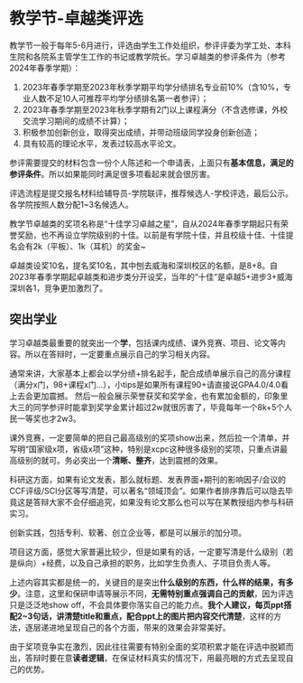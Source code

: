 # 教学节-卓越类评选

教学节一般于每年5-6月进行，评选由学生工作处组织，参评评委为学工处、本科生院和各院系主管学生工作的书记或教学院长。学习卓越类的参评条件为（参考2024年春季学期）：

1. 2023年春季学期至2023年秋季学期平均学分绩排名专业前10%（含10%，专业人数不足10人可推荐平均学分绩排名第一者参评）；
2. 2023年春季学期至2023年秋季学期有2门以上课程满分（不含选修课，外校交流学习期间的成绩不计算）；
3. 积极参加创新创业，取得突出成绩，并带动班级同学投身创新创造；
4. 具有较高的理论水平，发表过较高水平论文。

参评需要提交的材料包含一份个人陈述和一个申请表，上面只有**基本信息，满足的参评条件**。所以如果能同时满足很多项看起来就会很厉害。

评选流程是提交报名材料给辅导员-学院联评，推荐候选人-学校评选，最后公示。各学院按照人数分配1~3名候选人。

教学节卓越类的奖项名称是“十佳学习卓越之星”，自从2024年春季学期起只有荣誉奖励，也不再设立学院级别的十佳。以前是有学院十佳，并且校级十佳、十佳提名会有2k（平板）、1k（耳机）的奖金~

卓越类设奖10名，提名奖10名，其中刨去威海和深圳校区的名额，是8+8。自2023年春季学期起卓越类和进步类分开设奖，当年的“十佳”是卓越5+进步3+威海深圳各1，竞争更加激烈了。

## 突出学业

学习卓越类最重要的就突出一个**学**，包括课内成绩、课外竞赛、项目、论文等内容。所以在答辩时，一定要重点展示自己的学习相关内容。

通常来讲，大家基本上都会以学分绩+排名起手，配合成绩单展示自己的高分课程（满分x门，98+课程x门...），小tips是如果所有课程90+请直接说GPA4.0/4.0看上去会更加震撼。
然后一般会展示荣誉获奖和奖学金，也有累加金额的，印象里大三的同学参评时能拿到奖学金累计超过2w就很厉害了，毕竟每年一个8k+5个人民一等奖也才2w3。

课外竞赛，一定要简单的把自己最高级别的奖项show出来，然后拉一个清单，并写明“国家级x项，省级x项”这种，特别是xcpc这种很多级别的奖项，只重点讲最高级别的就可。务必突出一个**清晰、整齐**，达到震撼的效果。

科研这方面，如果有论文发表，那么就标题、发表界面+期刊的影响因子/会议的CCF评级/SCI分区等写清楚，可以著名“领域顶会”。如果作者排序靠后可以隐去毕竟这是答辩大家不会仔细追究，如果没有论文那么也可以写在某教授组内参与科研实习。

创新实践，包括专利、软著、创立企业等，都是可以展示的加分项。

项目这方面，感觉大家普遍比较少，但是如果有的话，一定要写清是什么级别（若是纵向）+经费，以及自己承担的职务，比如学生负责人、子项目负责人等。

上述内容其实都是统一的，关键目的是突出**什么级别的东西，什么样的结果，有多少**。注意，这里和保研申请等展示不同，**无需特别重点强调自己的贡献**，因为评选只是泛泛地show off，不会具体要你落实自己的能力点。**我个人建议，每页ppt搭配2~3句话，讲清楚title和重点，配合ppt上的图片把内容交代清楚**，这样的方法，逐层递进地呈现自己的各个方面，带来的效果会非常美好。

由于奖项竞争实在激烈，因此往往需要有特别全面的奖项积累才能在评选中脱颖而出，答辩时要在意**读者逻辑**，在保证材料真实的情况下，用最亮眼的方式去呈现自己的优势。
